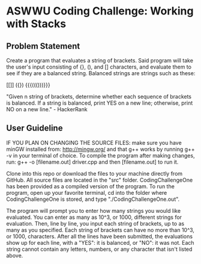 # ASWWU Coding Challenge: Working with Stacks

## Problem Statement

Create a program that evaluates a string of brackets. Said program will take the user's input consisting of {}, (), and [] characters, and evaluate them to see if they are a balanced string. Balanced strings are strings such as these:

[[]]
({})
{{{((()))}}}

"Given n string of brackets, determine whether each sequence of brackets is balanced. If a string is balanced, print YES on a new line; otherwise, print NO on a new line." - HackerRank

## User Guideline

IF YOU PLAN ON CHANGING THE SOURCE FILES: make sure you have minGW installed from: 
http://mingw.org/
and that g++ works by running
g++ -v
in your terminal of choice.
To compile the program after making changes, run:
g++ -o [filename.out] driver.cpp
and then
[filename.out]
to run it.

Clone into this repo or download the files to your machine directly from GitHub. All source files are located in the "src" folder. CodingChallengeOne has been provided as a compiled version of the program. To run the program, open up your favorite terminal, cd into the folder where CodingChallengeOne is stored, and type "./CodingChallengeOne.out".

The program will prompt you to enter how many strings you would like evaluated. You can enter as many as 10^3, or 1000, different strings for evaluation. Then, line by line, you input each string of brackets, up to as many as you specified. Each string of brackets can have no more than 10^3, or 1000, characters. After all the lines have been submitted, the evaluations show up for each line, with a "YES": it is balanced, or "NO": it was not. Each string cannot contain any letters, numbers, or any character that isn't listed above.
